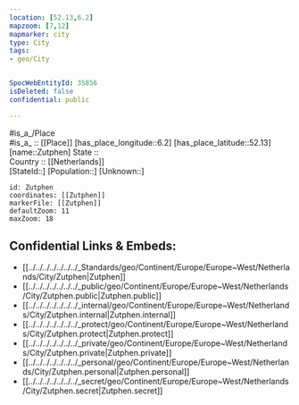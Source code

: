 ```yaml
---
location: [52.13,6.2] 
mapzoom: [7,12] 
mapmarker: city 
type: City
tags:
- geo/City


SpocWebEntityId: 35856
isDeleted: false
confidential: public

---
```

#is_a_/Place  
#is_a_ :: [[Place]] 
[has_place_longitude::6.2] 
[has_place_latitude::52.13] 
[name::Zutphen] 
State ::  
Country :: [[Netherlands]]  
[StateId::] 
[Population::] 
[Unknown::] 


```leaflet
id: Zutphen
coordinates: [[Zutphen]] 
markerFile: [[Zutphen]] 
defaultZoom: 11 
maxZoom: 18
```


## Confidential Links & Embeds: 
- [[../../../../../../../_Standards/geo/Continent/Europe/Europe~West/Netherlands/City/Zutphen|Zutphen]] 
- [[../../../../../../../_public/geo/Continent/Europe/Europe~West/Netherlands/City/Zutphen.public|Zutphen.public]] 
- [[../../../../../../../_internal/geo/Continent/Europe/Europe~West/Netherlands/City/Zutphen.internal|Zutphen.internal]] 
- [[../../../../../../../_protect/geo/Continent/Europe/Europe~West/Netherlands/City/Zutphen.protect|Zutphen.protect]] 
- [[../../../../../../../_private/geo/Continent/Europe/Europe~West/Netherlands/City/Zutphen.private|Zutphen.private]] 
- [[../../../../../../../_personal/geo/Continent/Europe/Europe~West/Netherlands/City/Zutphen.personal|Zutphen.personal]] 
- [[../../../../../../../_secret/geo/Continent/Europe/Europe~West/Netherlands/City/Zutphen.secret|Zutphen.secret]] 
